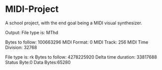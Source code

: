 # MIDI-Project
A school project, with the end goal being a MIDI visual synthesizer.

Output:
File type is: MThd

Bytes to follow: 100663296
MIDI Format: 0
MIDI Track: 256
MIDI Time Division: 32768

File type is: rk
Bytes to follow: 4278225920
Delta time duration: 33817688
Status Byte:0
Data Bytes:65280
